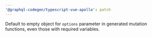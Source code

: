 ```yaml
---
'@graphql-codegen/typescript-vue-apollo': patch
---
```


Default to empty object for `options` parameter in generated mutation functions, even those with required variables.
